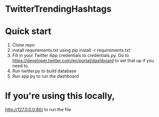 # TwitterTrendingHashtags
# Quick start
1. Clone repo
2. install requirements.txt using pip install -r requirements.txt
3. Fill in your Twitter App credentials to credentials.py. Go to https://developer.twitter.com/en/portal/dashboard to set that up if you need to.
4. Run twitter.py to build database
5. Run app.py to run the dashboard

# If you're using this locally, 
http://127.0.0.0:80/ to run the file 
